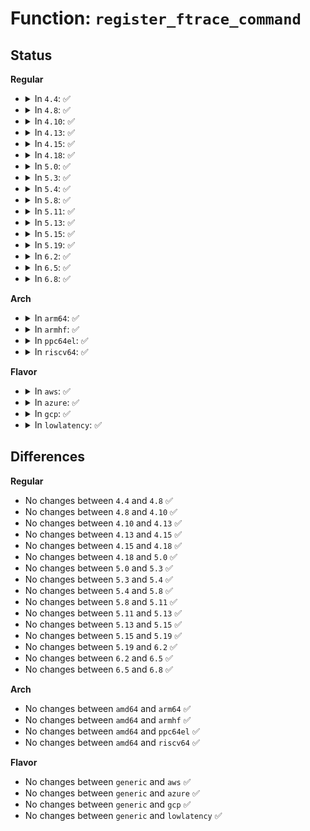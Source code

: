# Function: <code>register_ftrace_command</code>

## Status
<b>Regular</b>
<ul>
<li>
<details>
<summary>In <code>4.4</code>: ✅</summary>

```c
int register_ftrace_command(struct ftrace_func_command *cmd);
```

**Collision:** Unique Global

**Inline:** No

**Transformation:** False

**Instances:**

```
In kernel/trace/ftrace.c (ffffffff81f83441)
Location: kernel/trace/ftrace.c:3936
Inline: False
Direct callers:
  - kernel/trace/ftrace.c:ftrace_mod_cmd_init
  - kernel/trace/trace.c:trace_init
  - kernel/trace/trace_functions.c:init_function_trace
  - kernel/trace/trace_functions.c:init_function_trace
  - kernel/trace/trace_functions.c:init_function_trace
  - kernel/trace/trace_functions.c:init_function_trace
  - kernel/trace/trace_functions.c:init_function_trace
  - kernel/trace/trace_events.c:trace_event_init
  - kernel/trace/trace_events.c:trace_event_init
```
**Symbols:**

```
ffffffff81f83441-ffffffff81f834b4: register_ftrace_command (STB_GLOBAL)
```
</details>
</li>
<li>
<details>
<summary>In <code>4.8</code>: ✅</summary>

```c
int register_ftrace_command(struct ftrace_func_command *cmd);
```

**Collision:** Unique Global

**Inline:** No

**Transformation:** False

**Instances:**

```
In kernel/trace/ftrace.c (ffffffff81fac9de)
Location: kernel/trace/ftrace.c:3973
Inline: False
Direct callers:
  - kernel/trace/ftrace.c:ftrace_mod_cmd_init
  - kernel/trace/trace.c:trace_init
  - kernel/trace/trace_functions.c:init_function_trace
  - kernel/trace/trace_functions.c:init_function_trace
  - kernel/trace/trace_functions.c:init_function_trace
  - kernel/trace/trace_functions.c:init_function_trace
  - kernel/trace/trace_functions.c:init_function_trace
  - kernel/trace/trace_events.c:trace_event_init
  - kernel/trace/trace_events.c:trace_event_init
```
**Symbols:**

```
ffffffff81fac9de-ffffffff81faca4e: register_ftrace_command (STB_GLOBAL)
```
</details>
</li>
<li>
<details>
<summary>In <code>4.10</code>: ✅</summary>

```c
int register_ftrace_command(struct ftrace_func_command *cmd);
```

**Collision:** Unique Global

**Inline:** No

**Transformation:** False

**Instances:**

```
In kernel/trace/ftrace.c (ffffffff81fe8cfc)
Location: kernel/trace/ftrace.c:4002
Inline: False
Direct callers:
  - kernel/trace/ftrace.c:ftrace_mod_cmd_init
  - kernel/trace/trace.c:trace_init
  - kernel/trace/trace_functions.c:init_function_trace
  - kernel/trace/trace_functions.c:init_function_trace
  - kernel/trace/trace_functions.c:init_function_trace
  - kernel/trace/trace_functions.c:init_function_trace
  - kernel/trace/trace_functions.c:init_function_trace
  - kernel/trace/trace_events.c:trace_event_init
  - kernel/trace/trace_events.c:trace_event_init
```
**Symbols:**

```
ffffffff81fe8cfc-ffffffff81fe8d6c: register_ftrace_command (STB_GLOBAL)
```
</details>
</li>
<li>
<details>
<summary>In <code>4.13</code>: ✅</summary>

```c
int register_ftrace_command(struct ftrace_func_command *cmd);
```

**Collision:** Unique Global

**Inline:** No

**Transformation:** False

**Instances:**

```
In kernel/trace/ftrace.c (ffffffff820c94f3)
Location: kernel/trace/ftrace.c:4610
Inline: False
Direct callers:
  - kernel/trace/ftrace.c:ftrace_mod_cmd_init
  - kernel/trace/trace.c:early_trace_init
  - kernel/trace/trace_functions.c:init_function_trace
  - kernel/trace/trace_functions.c:init_function_trace
  - kernel/trace/trace_functions.c:init_function_trace
  - kernel/trace/trace_functions.c:init_function_trace
  - kernel/trace/trace_functions.c:init_function_trace
  - kernel/trace/trace_events.c:trace_event_init
  - kernel/trace/trace_events.c:trace_event_init
```
**Symbols:**

```
ffffffff820c94f3-ffffffff820c9563: register_ftrace_command (STB_GLOBAL)
```
</details>
</li>
<li>
<details>
<summary>In <code>4.15</code>: ✅</summary>

```c
int register_ftrace_command(struct ftrace_func_command *cmd);
```

**Collision:** Unique Global

**Inline:** No

**Transformation:** False

**Instances:**

```
In kernel/trace/ftrace.c (ffffffff826d1d33)
Location: kernel/trace/ftrace.c:4577
Inline: False
Direct callers:
  - kernel/trace/ftrace.c:ftrace_mod_cmd_init
  - kernel/trace/trace.c:early_trace_init
  - kernel/trace/trace_functions.c:init_function_trace
  - kernel/trace/trace_functions.c:init_function_trace
  - kernel/trace/trace_functions.c:init_function_trace
  - kernel/trace/trace_functions.c:init_function_trace
  - kernel/trace/trace_functions.c:init_function_trace
  - kernel/trace/trace_events.c:trace_event_init
  - kernel/trace/trace_events.c:trace_event_init
```
**Symbols:**

```
ffffffff826d1d33-ffffffff826d1da3: register_ftrace_command (STB_GLOBAL)
```
</details>
</li>
<li>
<details>
<summary>In <code>4.18</code>: ✅</summary>

```c
int register_ftrace_command(struct ftrace_func_command *cmd);
```

**Collision:** Unique Global

**Inline:** No

**Transformation:** False

**Instances:**

```
In kernel/trace/ftrace.c (ffffffff826fc4e7)
Location: kernel/trace/ftrace.c:4565
Inline: False
Direct callers:
  - kernel/trace/ftrace.c:ftrace_mod_cmd_init
  - kernel/trace/trace.c:early_trace_init
  - kernel/trace/trace_functions.c:init_function_trace
  - kernel/trace/trace_functions.c:init_function_trace
  - kernel/trace/trace_functions.c:init_function_trace
  - kernel/trace/trace_functions.c:init_function_trace
  - kernel/trace/trace_functions.c:init_function_trace
  - kernel/trace/trace_events.c:trace_event_init
  - kernel/trace/trace_events.c:trace_event_init
```
**Symbols:**

```
ffffffff826fc4e7-ffffffff826fc557: register_ftrace_command (STB_GLOBAL)
```
</details>
</li>
<li>
<details>
<summary>In <code>5.0</code>: ✅</summary>

```c
int register_ftrace_command(struct ftrace_func_command *cmd);
```

**Collision:** Unique Global

**Inline:** No

**Transformation:** False

**Instances:**

```
In kernel/trace/ftrace.c (ffffffff828b3401)
Location: kernel/trace/ftrace.c:4524
Inline: False
Direct callers:
  - kernel/trace/ftrace.c:ftrace_mod_cmd_init
  - kernel/trace/trace.c:early_trace_init
  - kernel/trace/trace_functions.c:init_function_trace
  - kernel/trace/trace_functions.c:init_function_trace
  - kernel/trace/trace_functions.c:init_function_trace
  - kernel/trace/trace_functions.c:init_function_trace
  - kernel/trace/trace_functions.c:init_function_trace
  - kernel/trace/trace_events.c:trace_event_init
  - kernel/trace/trace_events.c:trace_event_init
```
**Symbols:**

```
ffffffff828b3401-ffffffff828b3471: register_ftrace_command (STB_GLOBAL)
```
</details>
</li>
<li>
<details>
<summary>In <code>5.3</code>: ✅</summary>

```c
int register_ftrace_command(struct ftrace_func_command *cmd);
```

**Collision:** Unique Global

**Inline:** No

**Transformation:** False

**Instances:**

```
In kernel/trace/ftrace.c (ffffffff828cc163)
Location: kernel/trace/ftrace.c:4572
Inline: False
Direct callers:
  - kernel/trace/ftrace.c:ftrace_mod_cmd_init
  - kernel/trace/trace.c:tracer_alloc_buffers
  - kernel/trace/trace_functions.c:init_function_trace
  - kernel/trace/trace_functions.c:init_function_trace
  - kernel/trace/trace_functions.c:init_function_trace
  - kernel/trace/trace_functions.c:init_function_trace
  - kernel/trace/trace_functions.c:init_function_trace
  - kernel/trace/trace_events.c:trace_event_init
  - kernel/trace/trace_events.c:trace_event_init
```
**Symbols:**

```
ffffffff828cc163-ffffffff828cc1dd: register_ftrace_command (STB_GLOBAL)
```
</details>
</li>
<li>
<details>
<summary>In <code>5.4</code>: ✅</summary>

```c
int register_ftrace_command(struct ftrace_func_command *cmd);
```

**Collision:** Unique Global

**Inline:** No

**Transformation:** False

**Instances:**

```
In kernel/trace/ftrace.c (ffffffff828d4639)
Location: kernel/trace/ftrace.c:4596
Inline: False
Direct callers:
  - kernel/trace/ftrace.c:ftrace_mod_cmd_init
  - kernel/trace/trace.c:tracer_alloc_buffers
  - kernel/trace/trace_functions.c:init_function_trace
  - kernel/trace/trace_functions.c:init_function_trace
  - kernel/trace/trace_functions.c:init_function_trace
  - kernel/trace/trace_functions.c:init_function_trace
  - kernel/trace/trace_functions.c:init_function_trace
  - kernel/trace/trace_events.c:trace_event_init
  - kernel/trace/trace_events.c:trace_event_init
```
**Symbols:**

```
ffffffff828d4639-ffffffff828d46b3: register_ftrace_command (STB_GLOBAL)
```
</details>
</li>
<li>
<details>
<summary>In <code>5.8</code>: ✅</summary>

```c
int register_ftrace_command(struct ftrace_func_command *cmd);
```

**Collision:** Unique Global

**Inline:** No

**Transformation:** False

**Instances:**

```
In kernel/trace/ftrace.c (ffffffff82cf5036)
Location: kernel/trace/ftrace.c:4723
Inline: False
Direct callers:
  - kernel/trace/ftrace.c:ftrace_mod_cmd_init
```
**Symbols:**

```
ffffffff82cf5036-ffffffff82cf50b0: register_ftrace_command (STB_GLOBAL)
```
</details>
</li>
<li>
<details>
<summary>In <code>5.11</code>: ✅</summary>

```c
int register_ftrace_command(struct ftrace_func_command *cmd);
```

**Collision:** Unique Global

**Inline:** No

**Transformation:** False

**Instances:**

```
In kernel/trace/ftrace.c (ffffffff82fe1b15)
Location: kernel/trace/ftrace.c:4800
Inline: False
Direct callers:
  - kernel/trace/ftrace.c:ftrace_mod_cmd_init
```
**Symbols:**

```
ffffffff82fe1b15-ffffffff82fe1b8f: register_ftrace_command (STB_GLOBAL)
```
</details>
</li>
<li>
<details>
<summary>In <code>5.13</code>: ✅</summary>

```c
int register_ftrace_command(struct ftrace_func_command *cmd);
```

**Collision:** Unique Global

**Inline:** No

**Transformation:** False

**Instances:**

```
In kernel/trace/ftrace.c (ffffffff831ebfdb)
Location: kernel/trace/ftrace.c:4800
Inline: False
Direct callers:
  - kernel/trace/ftrace.c:ftrace_mod_cmd_init
  - kernel/trace/trace_functions.c:init_function_trace
  - kernel/trace/trace_functions.c:init_function_trace
  - kernel/trace/trace_functions.c:init_function_trace
  - kernel/trace/trace_functions.c:init_function_trace
  - kernel/trace/trace_functions.c:init_function_trace
  - kernel/trace/trace_events.c:trace_event_init
  - kernel/trace/trace_events.c:trace_event_init
```
**Symbols:**

```
ffffffff831ebfdb-ffffffff831ec055: register_ftrace_command (STB_GLOBAL)
```
</details>
</li>
<li>
<details>
<summary>In <code>5.15</code>: ✅</summary>

```c
int register_ftrace_command(struct ftrace_func_command *cmd);
```

**Collision:** Unique Global

**Inline:** No

**Transformation:** False

**Instances:**

```
In kernel/trace/ftrace.c (ffffffff832d0a63)
Location: kernel/trace/ftrace.c:4800
Inline: False
Direct callers:
  - kernel/trace/ftrace.c:ftrace_mod_cmd_init
  - kernel/trace/trace_functions.c:init_function_trace
  - kernel/trace/trace_functions.c:init_function_trace
  - kernel/trace/trace_functions.c:init_function_trace
  - kernel/trace/trace_functions.c:init_function_trace
  - kernel/trace/trace_functions.c:init_function_trace
  - kernel/trace/trace_events.c:trace_event_init
  - kernel/trace/trace_events.c:trace_event_init
```
**Symbols:**

```
ffffffff832d0a63-ffffffff832d0add: register_ftrace_command (STB_GLOBAL)
```
</details>
</li>
<li>
<details>
<summary>In <code>5.19</code>: ✅</summary>

```c
int register_ftrace_command(struct ftrace_func_command *cmd);
```

**Collision:** Unique Global

**Inline:** No

**Transformation:** False

**Instances:**

```
In kernel/trace/ftrace.c (ffffffff83484ae5)
Location: kernel/trace/ftrace.c:4944
Inline: False
Direct callers:
  - kernel/trace/ftrace.c:ftrace_mod_cmd_init
  - kernel/trace/trace_functions.c:init_function_trace
  - kernel/trace/trace_functions.c:init_function_trace
  - kernel/trace/trace_functions.c:init_function_trace
  - kernel/trace/trace_functions.c:init_function_trace
  - kernel/trace/trace_functions.c:init_function_trace
  - kernel/trace/trace_events.c:trace_event_init
  - kernel/trace/trace_events.c:trace_event_init
```
**Symbols:**

```
ffffffff83484ae5-ffffffff83484b64: register_ftrace_command (STB_GLOBAL)
```
</details>
</li>
<li>
<details>
<summary>In <code>6.2</code>: ✅</summary>

```c
int register_ftrace_command(struct ftrace_func_command *cmd);
```

**Collision:** Unique Global

**Inline:** No

**Transformation:** False

**Instances:**

```
In kernel/trace/ftrace.c (ffffffff83eb3240)
Location: kernel/trace/ftrace.c:4965
Inline: False
Direct callers:
  - kernel/trace/ftrace.c:ftrace_mod_cmd_init
  - kernel/trace/trace_functions.c:init_function_trace
  - kernel/trace/trace_functions.c:init_function_trace
  - kernel/trace/trace_functions.c:init_function_trace
  - kernel/trace/trace_functions.c:init_function_trace
  - kernel/trace/trace_functions.c:init_function_trace
  - kernel/trace/trace_events.c:trace_event_init
  - kernel/trace/trace_events.c:trace_event_init
```
**Symbols:**

```
ffffffff83eb3240-ffffffff83eb32ce: register_ftrace_command (STB_GLOBAL)
```
</details>
</li>
<li>
<details>
<summary>In <code>6.5</code>: ✅</summary>

```c
int register_ftrace_command(struct ftrace_func_command *cmd);
```

**Collision:** Unique Global

**Inline:** No

**Transformation:** False

**Instances:**

```
In kernel/trace/ftrace.c (ffffffff836d8500)
Location: kernel/trace/ftrace.c:5120
Inline: False
Direct callers:
  - kernel/trace/ftrace.c:ftrace_mod_cmd_init
  - kernel/trace/trace_functions.c:init_function_trace
  - kernel/trace/trace_functions.c:init_function_trace
  - kernel/trace/trace_functions.c:init_function_trace
  - kernel/trace/trace_functions.c:init_function_trace
  - kernel/trace/trace_functions.c:init_function_trace
  - kernel/trace/trace_events.c:trace_event_init
  - kernel/trace/trace_events.c:trace_event_init
```
**Symbols:**

```
ffffffff836d8500-ffffffff836d858e: register_ftrace_command (STB_GLOBAL)
```
</details>
</li>
<li>
<details>
<summary>In <code>6.8</code>: ✅</summary>

```c
int register_ftrace_command(struct ftrace_func_command *cmd);
```

**Collision:** Unique Global

**Inline:** No

**Transformation:** False

**Instances:**

```
In kernel/trace/ftrace.c (ffffffff8390aa90)
Location: kernel/trace/ftrace.c:5086
Inline: False
Direct callers:
  - kernel/trace/ftrace.c:ftrace_mod_cmd_init
  - kernel/trace/trace_functions.c:init_function_trace
  - kernel/trace/trace_functions.c:init_function_trace
  - kernel/trace/trace_functions.c:init_function_trace
  - kernel/trace/trace_functions.c:init_function_trace
  - kernel/trace/trace_functions.c:init_function_trace
  - kernel/trace/trace_events.c:trace_event_init
  - kernel/trace/trace_events.c:trace_event_init
```
**Symbols:**

```
ffffffff8390aa90-ffffffff8390ab1e: register_ftrace_command (STB_GLOBAL)
```
</details>
</li>
</ul>
<b>Arch</b>
<ul>
<li>
<details>
<summary>In <code>arm64</code>: ✅</summary>

```c
int register_ftrace_command(struct ftrace_func_command *cmd);
```

**Collision:** Unique Global

**Inline:** No

**Transformation:** False

**Instances:**

```
In kernel/trace/ftrace.c (ffff80001144cd98)
Location: kernel/trace/ftrace.c:4596
Inline: False
Direct callers:
  - kernel/trace/ftrace.c:ftrace_mod_cmd_init
  - kernel/trace/trace.c:tracer_alloc_buffers
  - kernel/trace/trace_functions.c:init_function_trace
  - kernel/trace/trace_functions.c:init_function_trace
  - kernel/trace/trace_functions.c:init_function_trace
  - kernel/trace/trace_functions.c:init_function_trace
  - kernel/trace/trace_functions.c:init_function_trace
  - kernel/trace/trace_events.c:trace_event_init
  - kernel/trace/trace_events.c:trace_event_init
```
**Symbols:**

```
ffff80001144cd98-ffff80001144ce2c: register_ftrace_command (STB_GLOBAL)
```
</details>
</li>
<li>
<details>
<summary>In <code>armhf</code>: ✅</summary>

```c
int register_ftrace_command(struct ftrace_func_command *cmd);
```

**Collision:** Unique Global

**Inline:** No

**Transformation:** False

**Instances:**

```
In kernel/trace/ftrace.c (c1527308)
Location: kernel/trace/ftrace.c:4596
Inline: False
Direct callers:
  - kernel/trace/ftrace.c:ftrace_mod_cmd_init
  - kernel/trace/trace.c:tracer_alloc_buffers
  - kernel/trace/trace_functions.c:init_function_trace
  - kernel/trace/trace_functions.c:init_function_trace
  - kernel/trace/trace_functions.c:init_function_trace
  - kernel/trace/trace_functions.c:init_function_trace
  - kernel/trace/trace_functions.c:init_function_trace
  - kernel/trace/trace_events.c:trace_event_init
  - kernel/trace/trace_events.c:trace_event_init
```
**Symbols:**

```
c1527308-c1527388: register_ftrace_command (STB_GLOBAL)
```
</details>
</li>
<li>
<details>
<summary>In <code>ppc64el</code>: ✅</summary>

```c
int register_ftrace_command(struct ftrace_func_command *cmd);
```

**Collision:** Unique Global

**Inline:** No

**Transformation:** False

**Instances:**

```
In kernel/trace/ftrace.c (c000000001372fc4)
Location: kernel/trace/ftrace.c:4596
Inline: False
Direct callers:
  - kernel/trace/ftrace.c:ftrace_mod_cmd_init
  - kernel/trace/trace.c:tracer_alloc_buffers
  - kernel/trace/trace_functions.c:init_function_trace
  - kernel/trace/trace_functions.c:init_function_trace
  - kernel/trace/trace_functions.c:init_function_trace
  - kernel/trace/trace_functions.c:init_function_trace
  - kernel/trace/trace_functions.c:init_function_trace
  - kernel/trace/trace_events.c:trace_event_init
  - kernel/trace/trace_events.c:trace_event_init
```
**Symbols:**

```
c000000001372fc4-c00000000137309c: register_ftrace_command (STB_GLOBAL)
```
</details>
</li>
<li>
<details>
<summary>In <code>riscv64</code>: ✅</summary>

```c
int register_ftrace_command(struct ftrace_func_command *cmd);
```

**Collision:** Unique Global

**Inline:** No

**Transformation:** False

**Instances:**

```
In kernel/trace/ftrace.c (ffffffe00000d4f8)
Location: kernel/trace/ftrace.c:4596
Inline: False
Direct callers:
  - kernel/trace/ftrace.c:ftrace_mod_cmd_init
  - kernel/trace/trace.c:tracer_alloc_buffers
  - kernel/trace/trace_functions.c:init_function_trace
  - kernel/trace/trace_functions.c:init_function_trace
  - kernel/trace/trace_functions.c:init_function_trace
  - kernel/trace/trace_functions.c:init_function_trace
  - kernel/trace/trace_functions.c:init_function_trace
  - kernel/trace/trace_events.c:trace_event_init
  - kernel/trace/trace_events.c:trace_event_init
```
**Symbols:**

```
ffffffe00000d4f8-ffffffe00000d586: register_ftrace_command (STB_GLOBAL)
```
</details>
</li>
</ul>
<b>Flavor</b>
<ul>
<li>
<details>
<summary>In <code>aws</code>: ✅</summary>

```c
int register_ftrace_command(struct ftrace_func_command *cmd);
```

**Collision:** Unique Global

**Inline:** No

**Transformation:** False

**Instances:**

```
In kernel/trace/ftrace.c (ffffffff828bd4ea)
Location: kernel/trace/ftrace.c:4596
Inline: False
Direct callers:
  - kernel/trace/ftrace.c:ftrace_mod_cmd_init
  - kernel/trace/trace.c:tracer_alloc_buffers
  - kernel/trace/trace_functions.c:init_function_trace
  - kernel/trace/trace_functions.c:init_function_trace
  - kernel/trace/trace_functions.c:init_function_trace
  - kernel/trace/trace_functions.c:init_function_trace
  - kernel/trace/trace_functions.c:init_function_trace
  - kernel/trace/trace_events.c:trace_event_init
  - kernel/trace/trace_events.c:trace_event_init
```
**Symbols:**

```
ffffffff828bd4ea-ffffffff828bd564: register_ftrace_command (STB_GLOBAL)
```
</details>
</li>
<li>
<details>
<summary>In <code>azure</code>: ✅</summary>

```c
int register_ftrace_command(struct ftrace_func_command *cmd);
```

**Collision:** Unique Global

**Inline:** No

**Transformation:** False

**Instances:**

```
In kernel/trace/ftrace.c (ffffffff828b5b99)
Location: kernel/trace/ftrace.c:4596
Inline: False
Direct callers:
  - kernel/trace/ftrace.c:ftrace_mod_cmd_init
  - kernel/trace/trace.c:tracer_alloc_buffers
  - kernel/trace/trace_functions.c:init_function_trace
  - kernel/trace/trace_functions.c:init_function_trace
  - kernel/trace/trace_functions.c:init_function_trace
  - kernel/trace/trace_functions.c:init_function_trace
  - kernel/trace/trace_functions.c:init_function_trace
  - kernel/trace/trace_events.c:trace_event_init
  - kernel/trace/trace_events.c:trace_event_init
```
**Symbols:**

```
ffffffff828b5b99-ffffffff828b5c13: register_ftrace_command (STB_GLOBAL)
```
</details>
</li>
<li>
<details>
<summary>In <code>gcp</code>: ✅</summary>

```c
int register_ftrace_command(struct ftrace_func_command *cmd);
```

**Collision:** Unique Global

**Inline:** No

**Transformation:** False

**Instances:**

```
In kernel/trace/ftrace.c (ffffffff828d026d)
Location: kernel/trace/ftrace.c:4596
Inline: False
Direct callers:
  - kernel/trace/ftrace.c:ftrace_mod_cmd_init
  - kernel/trace/trace.c:tracer_alloc_buffers
  - kernel/trace/trace_functions.c:init_function_trace
  - kernel/trace/trace_functions.c:init_function_trace
  - kernel/trace/trace_functions.c:init_function_trace
  - kernel/trace/trace_functions.c:init_function_trace
  - kernel/trace/trace_functions.c:init_function_trace
  - kernel/trace/trace_events.c:trace_event_init
  - kernel/trace/trace_events.c:trace_event_init
```
**Symbols:**

```
ffffffff828d026d-ffffffff828d02e7: register_ftrace_command (STB_GLOBAL)
```
</details>
</li>
<li>
<details>
<summary>In <code>lowlatency</code>: ✅</summary>

```c
int register_ftrace_command(struct ftrace_func_command *cmd);
```

**Collision:** Unique Global

**Inline:** No

**Transformation:** False

**Instances:**

```
In kernel/trace/ftrace.c (ffffffff828d568e)
Location: kernel/trace/ftrace.c:4596
Inline: False
Direct callers:
  - kernel/trace/ftrace.c:ftrace_mod_cmd_init
  - kernel/trace/trace.c:tracer_alloc_buffers
  - kernel/trace/trace_functions.c:init_function_trace
  - kernel/trace/trace_functions.c:init_function_trace
  - kernel/trace/trace_functions.c:init_function_trace
  - kernel/trace/trace_functions.c:init_function_trace
  - kernel/trace/trace_functions.c:init_function_trace
  - kernel/trace/trace_events.c:trace_event_init
  - kernel/trace/trace_events.c:trace_event_init
```
**Symbols:**

```
ffffffff828d568e-ffffffff828d5708: register_ftrace_command (STB_GLOBAL)
```
</details>
</li>
</ul>

## Differences
<b>Regular</b>
<ul>
<li>
No changes between <code>4.4</code> and <code>4.8</code> ✅
</li>
<li>
No changes between <code>4.8</code> and <code>4.10</code> ✅
</li>
<li>
No changes between <code>4.10</code> and <code>4.13</code> ✅
</li>
<li>
No changes between <code>4.13</code> and <code>4.15</code> ✅
</li>
<li>
No changes between <code>4.15</code> and <code>4.18</code> ✅
</li>
<li>
No changes between <code>4.18</code> and <code>5.0</code> ✅
</li>
<li>
No changes between <code>5.0</code> and <code>5.3</code> ✅
</li>
<li>
No changes between <code>5.3</code> and <code>5.4</code> ✅
</li>
<li>
No changes between <code>5.4</code> and <code>5.8</code> ✅
</li>
<li>
No changes between <code>5.8</code> and <code>5.11</code> ✅
</li>
<li>
No changes between <code>5.11</code> and <code>5.13</code> ✅
</li>
<li>
No changes between <code>5.13</code> and <code>5.15</code> ✅
</li>
<li>
No changes between <code>5.15</code> and <code>5.19</code> ✅
</li>
<li>
No changes between <code>5.19</code> and <code>6.2</code> ✅
</li>
<li>
No changes between <code>6.2</code> and <code>6.5</code> ✅
</li>
<li>
No changes between <code>6.5</code> and <code>6.8</code> ✅
</li>
</ul>
<b>Arch</b>
<ul>
<li>
No changes between <code>amd64</code> and <code>arm64</code> ✅
</li>
<li>
No changes between <code>amd64</code> and <code>armhf</code> ✅
</li>
<li>
No changes between <code>amd64</code> and <code>ppc64el</code> ✅
</li>
<li>
No changes between <code>amd64</code> and <code>riscv64</code> ✅
</li>
</ul>
<b>Flavor</b>
<ul>
<li>
No changes between <code>generic</code> and <code>aws</code> ✅
</li>
<li>
No changes between <code>generic</code> and <code>azure</code> ✅
</li>
<li>
No changes between <code>generic</code> and <code>gcp</code> ✅
</li>
<li>
No changes between <code>generic</code> and <code>lowlatency</code> ✅
</li>
</ul>
